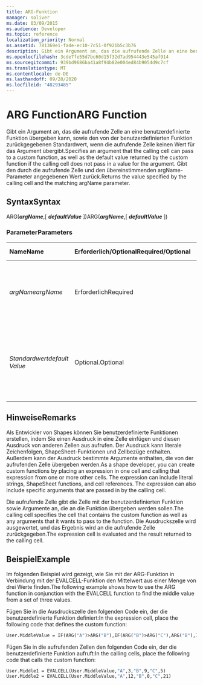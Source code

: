```yaml
---
title: ARG-Funktion
manager: soliver
ms.date: 03/09/2015
ms.audience: Developer
ms.topic: reference
localization_priority: Normal
ms.assetid: 781369e1-fade-ec10-7c51-0f921b5c3b76
description: Gibt ein Argument an, das die aufrufende Zelle an eine benutzerdefinierte Funktion übergeben kann, sowie den von der benutzerdefinierten Funktion zurückgegebenen Standardwert, wenn die aufrufende Zelle keinen Wert für das Argument übergibt. Gibt den durch die aufrufende Zelle und den übereinstimmenden argName-Parameter angegebenen Wert zurück.
ms.openlocfilehash: 3cde7fe55d7bc60d15f32d7ad954443e545af914
ms.sourcegitcommit: 939bd9686ba41a8f94b82e004ed84b9054d9c7cf
ms.translationtype: MT
ms.contentlocale: de-DE
ms.lasthandoff: 09/28/2020
ms.locfileid: "48293485"
---
```

# <a name="arg-function"></a><span data-ttu-id="9825e-104">ARG Function</span><span class="sxs-lookup"><span data-stu-id="9825e-104">ARG Function</span></span>

<span data-ttu-id="9825e-105">Gibt ein Argument an, das die aufrufende Zelle an eine benutzerdefinierte Funktion übergeben kann, sowie den von der benutzerdefinierten Funktion zurückgegebenen Standardwert, wenn die aufrufende Zelle keinen Wert für das Argument übergibt.</span><span class="sxs-lookup"><span data-stu-id="9825e-105">Specifies an argument that the calling cell can pass to a custom function, as well as the default value returned by the custom function if the calling cell does not pass in a value for the argument.</span></span> <span data-ttu-id="9825e-106">Gibt den durch die aufrufende Zelle und den übereinstimmenden argName-Parameter angegebenen Wert zurück.</span><span class="sxs-lookup"><span data-stu-id="9825e-106">Returns the value specified by the calling cell and the matching argName parameter.</span></span>
  
## <a name="syntax"></a><span data-ttu-id="9825e-107">Syntax</span><span class="sxs-lookup"><span data-stu-id="9825e-107">Syntax</span></span>

<span data-ttu-id="9825e-108">ARG(***argName***,[ ***defaultValue*** ])</span><span class="sxs-lookup"><span data-stu-id="9825e-108">ARG(***argName***,[ ***defaultValue*** ])</span></span> 
  
### <a name="parameters"></a><span data-ttu-id="9825e-109">Parameter</span><span class="sxs-lookup"><span data-stu-id="9825e-109">Parameters</span></span>

|<span data-ttu-id="9825e-110">**Name**</span><span class="sxs-lookup"><span data-stu-id="9825e-110">**Name**</span></span>|<span data-ttu-id="9825e-111">**Erforderlich/Optional**</span><span class="sxs-lookup"><span data-stu-id="9825e-111">**Required/Optional**</span></span>|<span data-ttu-id="9825e-112">**Datentyp**</span><span class="sxs-lookup"><span data-stu-id="9825e-112">**Data Type**</span></span>|<span data-ttu-id="9825e-113">**Beschreibung**</span><span class="sxs-lookup"><span data-stu-id="9825e-113">**Description**</span></span>|
|:-----|:-----|:-----|:-----|
| <span data-ttu-id="9825e-114">_argName_</span><span class="sxs-lookup"><span data-stu-id="9825e-114">_argName_</span></span> <br/> |<span data-ttu-id="9825e-115">Erforderlich</span><span class="sxs-lookup"><span data-stu-id="9825e-115">Required</span></span>  <br/> |<span data-ttu-id="9825e-116">**String**</span><span class="sxs-lookup"><span data-stu-id="9825e-116">**String**</span></span> <br/> |<span data-ttu-id="9825e-117">Der Name eines Arguments, das die aufrufende Zelle an die Funktion übergeben kann.</span><span class="sxs-lookup"><span data-stu-id="9825e-117">The name of an argument that the calling cell can pass into the function.</span></span>  <br/> |
| <span data-ttu-id="9825e-118">_Standardwert_</span><span class="sxs-lookup"><span data-stu-id="9825e-118">_default Value_</span></span> <br/> |<span data-ttu-id="9825e-119">Optional.</span><span class="sxs-lookup"><span data-stu-id="9825e-119">Optional</span></span>  <br/> |<span data-ttu-id="9825e-120">**Numeric**</span><span class="sxs-lookup"><span data-stu-id="9825e-120">**Numeric**</span></span> <br/> |<span data-ttu-id="9825e-121">Der von ARG zurückgegebene Wert, wenn die aufrufende Zelle keinen Wert für den  _argName-Parameter übergeben_ hat.</span><span class="sxs-lookup"><span data-stu-id="9825e-121">The value returned by ARG if the calling cell did not pass in a value for the  _argName_ parameter.</span></span>  <br/> |
   
## <a name="remarks"></a><span data-ttu-id="9825e-122">Hinweise</span><span class="sxs-lookup"><span data-stu-id="9825e-122">Remarks</span></span>

<span data-ttu-id="9825e-p103">Als Entwickler von Shapes können Sie benutzerdefinierte Funktionen erstellen, indem Sie einen Ausdruck in eine Zelle einfügen und diesen Ausdruck von anderen Zellen aus aufrufen. Der Ausdruck kann literale Zeichenfolgen, ShapeSheet-Funktionen und Zellbezüge enthalten. Außerdem kann der Ausdruck bestimmte Argumente enthalten, die von der aufrufenden Zelle übergeben werden.</span><span class="sxs-lookup"><span data-stu-id="9825e-p103">As a shape developer, you can create custom functions by placing an expression in one cell and calling that expression from one or more other cells. The expression can include literal strings, ShapeSheet functions, and cell references. The expression can also include specific arguments that are passed in by the calling cell.</span></span> 
  
<span data-ttu-id="9825e-126">Die aufrufende Zelle gibt die Zelle mit der benutzerdefinierten Funktion sowie Argumente an, die an die Funktion übergeben werden sollen.</span><span class="sxs-lookup"><span data-stu-id="9825e-126">The calling cell specifies the cell that contains the custom function as well as any arguments that it wants to pass to the function.</span></span> <span data-ttu-id="9825e-127">Die Ausdruckszelle wird ausgewertet, und das Ergebnis wird an die aufrufende Zelle zurückgegeben.</span><span class="sxs-lookup"><span data-stu-id="9825e-127">The expression cell is evaluated and the result returned to the calling cell.</span></span>
  
## <a name="example"></a><span data-ttu-id="9825e-128">Beispiel</span><span class="sxs-lookup"><span data-stu-id="9825e-128">Example</span></span>

<span data-ttu-id="9825e-129">Im folgenden Beispiel wird gezeigt, wie Sie mit der ARG-Funktion in Verbindung mit der EVALCELL-Funktion den Mittelwert aus einer Menge von drei Werte finden.</span><span class="sxs-lookup"><span data-stu-id="9825e-129">The following example shows how to use the ARG function in conjunction with the EVALCELL function to find the middle value from a set of three values.</span></span> 
  
<span data-ttu-id="9825e-130">Fügen Sie in die Ausdruckszelle den folgenden Code ein, der die benutzerdefinierte Funktion definiert:</span><span class="sxs-lookup"><span data-stu-id="9825e-130">In the expression cell, place the following code that defines the custom function:</span></span> 
  
```vb
User.MiddleValue = IF(ARG("A")>ARG("B"),IF(ARG("B")>ARG("C"),ARG("B"),IF(ARG("A")>ARG("C"),ARG("C"),ARG("A"))),IF(ARG("A")>ARG("C"),ARG("A"),IF(ARG("B")>ARG("C"),ARG("C"),ARG("B"))))
```

<span data-ttu-id="9825e-131">Fügen Sie in die aufrufenden Zellen den folgenden Code ein, der die benutzerdefinierte Funktion aufruft:</span><span class="sxs-lookup"><span data-stu-id="9825e-131">In the calling cells, place the following code that calls the custom function:</span></span>
  
```vb
User.Middle1 = EVALCELL(User.MiddleValue,"A",3,"B",9,"C",5) 
User.Middle2 = EVALCELL(User.MiddleValue,"A",12,"B",0,"C",21) 

```


